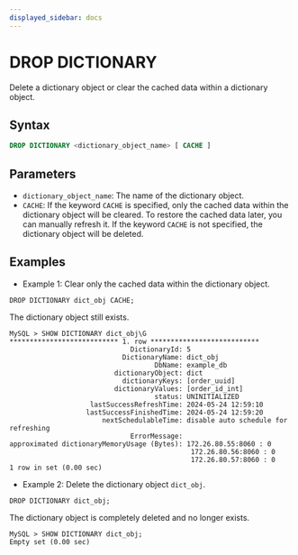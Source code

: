 ```yaml
---
displayed_sidebar: docs
---
```


# DROP DICTIONARY



Delete a dictionary object or clear the cached data within a dictionary object.

## Syntax

```SQL
DROP DICTIONARY <dictionary_object_name> [ CACHE ]
```

## Parameters

- `dictionary_object_name`: The name of the dictionary object.
- `CACHE`: If the keyword `CACHE` is specified, only the cached data within the dictionary object will be cleared. To restore the cached data later, you can manually refresh it. If the keyword `CACHE` is not specified, the dictionary object will be deleted.

## Examples

- Example 1: Clear only the cached data within the dictionary object.

```Plain
DROP DICTIONARY dict_obj CACHE;
```

  The dictionary object still exists.

```Plain
MySQL > SHOW DICTIONARY dict_obj\G
*************************** 1. row ***************************
                              DictionaryId: 5
                            DictionaryName: dict_obj
                                    DbName: example_db
                          dictionaryObject: dict
                            dictionaryKeys: [order_uuid]
                          dictionaryValues: [order_id_int]
                                    status: UNINITIALIZED
                    lastSuccessRefreshTime: 2024-05-24 12:59:10
                   lastSuccessFinishedTime: 2024-05-24 12:59:20
                       nextSchedulableTime: disable auto schedule for refreshing
                              ErrorMessage: 
approximated dictionaryMemoryUsage (Bytes): 172.26.80.55:8060 : 0
                                             172.26.80.56:8060 : 0
                                             172.26.80.57:8060 : 0
1 row in set (0.00 sec)
```

- Example 2: Delete the dictionary object `dict_obj`.

```Plain
DROP DICTIONARY dict_obj;
```

  The dictionary object is completely deleted and no longer exists.

```Plain
MySQL > SHOW DICTIONARY dict_obj;
Empty set (0.00 sec)
```